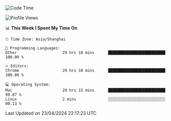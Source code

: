 <!--START_SECTION:waka-->
![Code Time](http://img.shields.io/badge/Code%20Time-2%2C196%20hrs%2040%20mins-blue)

![Profile Views](http://img.shields.io/badge/Profile%20Views-0-blue)

📊 **This Week I Spent My Time On** 

```text
🕑︎ Time Zone: Asia/Shanghai

💬 Programming Languages: 
Other                    29 hrs 18 mins      █████████████████████████   100.00 % 

🔥 Editors: 
Chrome                   29 hrs 18 mins      █████████████████████████   100.00 % 

💻 Operating System: 
Mac                      29 hrs 15 mins      █████████████████████████   99.87 % 
Linux                    2 mins              ░░░░░░░░░░░░░░░░░░░░░░░░░   00.13 % 
```


 Last Updated on 23/04/2024 22:17:23 UTC
<!--END_SECTION:waka-->